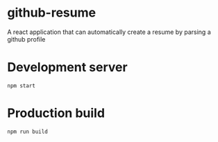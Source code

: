 # github-resume
A react application that can automatically create a resume by parsing a github profile

# Development server
`npm start`

# Production build
`npm run build`